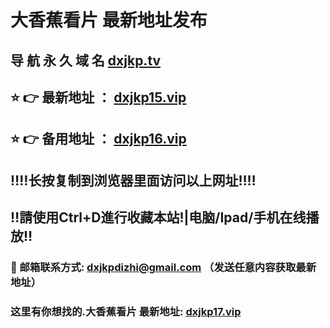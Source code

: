 # 大香蕉看片 最新地址发布 
## 导 航 永 久 域 名       [dxjkp.tv](https://dxjkp.tv:8090/home.html?channel=78637)
## ⭐️ 👉 最新地址 ：       [dxjkp15.vip](https://dxjkp15.vip:8090/home.html?channel=78637)
## ⭐️ 👉 备用地址 ：       [dxjkp16.vip](https://dxjkp16.vip:8090/home.html?channel=78637)
## ‼️‼️长按复制到浏览器里面访问以上网址‼️‼️
## ‼️請使用Ctrl+D進行收藏本站!|电脑/Ipad/手机在线播放‼️
### 📧 邮箱联系方式: dxjkpdizhi@gmail.com （发送任意内容获取最新地址）
### 这里有你想找的.大香蕉看片 最新地址:        [dxjkp17.vip](https://dxjkp17.vip:8090/home.html?channel=78637)
